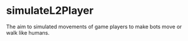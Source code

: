 # simulateL2Player
The aim to simulated movements of game players to make bots move or walk like humans.
